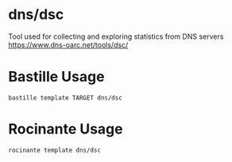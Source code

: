 # dns/dsc
Tool used for collecting and exploring statistics from DNS servers
https://www.dns-oarc.net/tools/dsc/

# Bastille Usage
```shell
bastille template TARGET dns/dsc
```

# Rocinante Usage
```shell
rocinante template dns/dsc
```
